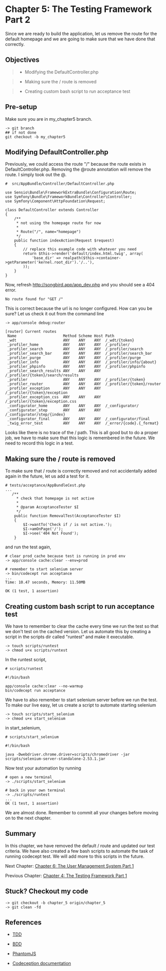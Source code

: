 # Chapter 5: The Testing Framework Part 2

Since we are ready to build the application, let us remove the route for the default homepage and we are going to make sure that we have done that correctly.

## Objectives

> * Modifying the DefaultController.php

> * Making sure the / route is removed

> * Creating custom bash script to run acceptance test

## Pre-setup

Make sure you are in my_chapter5 branch.

```
-> git branch
## if not done
git checkout -b my_chapter5
```

## Modifying DefaultController.php

Previously, we could access the route "/" because the route exists in DefaultController.php. Removing the @route annotation will remove the route. I simply took out the @.

```
#  src/AppBundle/Controller/DefaultController.php

use Sensio\Bundle\FrameworkExtraBundle\Configuration\Route;
use Symfony\Bundle\FrameworkBundle\Controller\Controller;
use Symfony\Component\HttpFoundation\Request;

class DefaultController extends Controller
{
    /**
     * not using the homepage route for now
     *
     * Route("/", name="homepage")
     */
    public function indexAction(Request $request)
    {
        // replace this example code with whatever you need
        return $this->render('default/index.html.twig', array(
            'base_dir' => realpath($this->container->getParameter('kernel.root_dir').'/..'),
        ));
    }
}
```

Now, refresh http://songbird.app/app_dev.php and you should see a 404 error.

```
No route found for "GET /"
```

This is correct because the url is no longer configured. How can you be sure? Let us check it out from the command line

```
-> app/console debug:router

[router] Current routes
 Name                     Method Scheme Host Path
 _wdt                     ANY    ANY    ANY  /_wdt/{token}
 _profiler_home           ANY    ANY    ANY  /_profiler/
 _profiler_search         ANY    ANY    ANY  /_profiler/search
 _profiler_search_bar     ANY    ANY    ANY  /_profiler/search_bar
 _profiler_purge          ANY    ANY    ANY  /_profiler/purge
 _profiler_info           ANY    ANY    ANY  /_profiler/info/{about}
 _profiler_phpinfo        ANY    ANY    ANY  /_profiler/phpinfo
 _profiler_search_results ANY    ANY    ANY  /_profiler/{token}/search/results
 _profiler                ANY    ANY    ANY  /_profiler/{token}
 _profiler_router         ANY    ANY    ANY  /_profiler/{token}/router
 _profiler_exception      ANY    ANY    ANY  /_profiler/{token}/exception
 _profiler_exception_css  ANY    ANY    ANY  /_profiler/{token}/exception.css
 _configurator_home       ANY    ANY    ANY  /_configurator/
 _configurator_step       ANY    ANY    ANY  /_configurator/step/{index}
 _configurator_final      ANY    ANY    ANY  /_configurator/final
 _twig_error_test         ANY    ANY    ANY  /_error/{code}.{_format}
```

Looks like there is no trace of the / path. This is all good but to do a proper job, we have to make sure that this logic is remembered in the future. We need to record this logic in a test.

## Making sure the / route is removed

To make sure that / route is correctly removed and not accidentally added again in the future, let us add a test for it.


```
# tests/acceptance/AppBundleCest.php
...
   /**
     * check that homepage is not active
     *
     * @param AcceptanceTester $I
     */
    public function RemovalTest(AcceptanceTester $I)
    {
        $I->wantTo('Check if / is not active.');
        $I->amOnPage('/');
        $I->see('404 Not Found');
    }
```

and run the test again,

```
# clear prod cache because test is running in prod env
-> app/console cache:clear --env=prod

# remember to start selenium server
-> bin/codecept run acceptance
...
Time: 10.47 seconds, Memory: 11.50MB

OK (1 test, 1 assertion)
```

## Creating custom bash script to run acceptance test

We have to remember to clear the cache every time we run the test so that we don't test on the cached version. Let us automate this by creating a script in the scripts dir called "runtest" and make it executable.

```
-> touch scripts/runtest
-> chmod u+x scripts/runtest
```

In the runtest script,

```
# scripts/runtest

#!/bin/bash

app/console cache:clear --no-warmup
bin/codecept run acceptance
```

We have to also remember to start selenium server before we run the test. To make our live easy, let us create a script to automate starting selenium

```
-> touch scripts/start_selenium
-> chmod u+x start_selenium
```

in start_selenium,

```
# scripts/start_selenium

#!/bin/bash

java -Dwebdriver.chrome.driver=scripts/chromedriver -jar scripts/selenium-server-standalone-2.53.1.jar
```

Now test your automation by running

```
# open a new terminal
-> ./scripts/start_selenium

# back in your own terminal
-> ./scripts/runtest
...
OK (1 test, 1 assertion)
```

We are almost done. Remember to commit all your changes before moving on to the next chapter.

## Summary

In this chapter, we have removed the default / route and updated our test criteria. We have also created a few bash scripts to automate the task of running codecept test. We will add more to this scripts in the future.

Next Chapter: [Chapter 6: The User Management System Part 1](https://github.com/bernardpeh/songbird/tree/chapter_6)

Previous Chapter: [Chapter 4: The Testing Framework Part 1](https://github.com/bernardpeh/songbird/tree/chapter_4)

## Stuck? Checkout my code

```
-> git checkout -b chapter_5 origin/chapter_5
-> git clean -fd
```

## References

* [TDD](https://en.wikipedia.org/wiki/Test-driven_development)

* [BDD](https://en.wikipedia.org/wiki/Behavior-driven_development)

* [PhantomJS](http://phantomjs.org/download.html)

* [Codeception documentation](http://codeception.com/docs)


